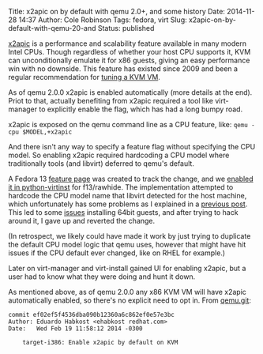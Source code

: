 Title: x2apic on by default with qemu 2.0+, and some history
Date: 2014-11-28 14:37
Author: Cole Robinson
Tags: fedora, virt
Slug: x2apic-on-by-default-with-qemu-20-and
Status: published

[x2apic](https://en.wikipedia.org/wiki/X2APIC) is a performance and scalability feature available in many modern Intel CPUs. Though regardless of whether your host CPU supports it, KVM can unconditionally emulate it for x86 guests, giving an easy performance win with no downside. This feature has existed since 2009 and been a regular recommendation for [tuning a KVM VM](https://www.linux-kvm.org/page/Tuning_KVM).

As of qemu 2.0.0 x2apic is enabled automatically (more details at the end).
Priot to that, actually benefiting from x2apic required a tool like virt-manager to explicitly enable the flag, which has had a long bumpy road.

x2apic is exposed on the qemu command line as a CPU feature, like: `qemu -cpu $MODEL,+x2apic`

And there isn't any way to specify a feature flag without specifying the CPU model. So enabling x2apic required hardcoding a CPU model where traditionally tools (and libvirt) deferred to qemu's default.

A Fedora 13 [feature page](https://fedoraproject.org/wiki/Features/Virtx2apic) was created to track the change, and we [enabled it in python-virtinst](https://pkgs.fedoraproject.org/cgit/python-virtinst.git/commit/?id=7a684cb65d69f2b116809456bed99ed32ca44080) for f13/rawhide. The implementation attempted to hardcode the CPU model name that libvirt detected for the host machine, which unfortunately has some problems as I explained in a [previous post](https://blog.wikichoon.com/2014/03/virt-manager-improved-cpu-model-default.html). This led to some [issues](https://bugzilla.redhat.com/show_bug.cgi?id=611584) installing 64bit guests, and after trying to hack around it, I gave up and reverted the change.

(In retrospect, we likely could have made it work by just trying to duplicate the default CPU model logic that qemu uses, however that might have hit issues if the CPU default ever changed, like on RHEL for example.)

Later on virt-manager and virt-install gained UI for enabling x2apic, but a user had to know what they were doing and hunt it down.

As mentioned above, as of qemu 2.0.0 any x86 KVM VM will have x2apic automatically enabled, so there's no explicit need to opt in. From [qemu.git](https://github.com/qemu/qemu/commit/ef02ef5f4536dba090b12360a6c862ef0e57e3bc):

```
commit ef02ef5f4536dba090b12360a6c862ef0e57e3bc
Author: Eduardo Habkost <ehabkost redhat.com>
Date:   Wed Feb 19 11:58:12 2014 -0300

    target-i386: Enable x2apic by default on KVM
```
